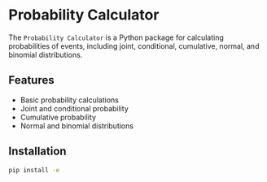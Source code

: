 # Probability Calculator

The `Probability Calculator` is a Python package for calculating probabilities of events, including joint, conditional, cumulative, normal, and binomial distributions.

## Features
- Basic probability calculations
- Joint and conditional probability
- Cumulative probability
- Normal and binomial distributions

## Installation
```bash
pip install -e 